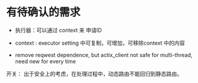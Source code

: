 # 有待确认的需求

- 执行器：可以通过 context 来 申请ID
- context : executor setting 中可复制，可增加，可移除context 中的内容
    
- remove reqwest dependence, but actix_client not safe for multi-thread, need new for every time

开关：
    出于安全上的考虑，在处理过程中，动态路由不能回归到静态路由。
    
    